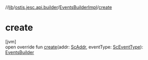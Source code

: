 //[lib](../../../index.md)/[ostis.jesc.api.builder](../index.md)/[EventsBuilderImpl](index.md)/[create](create.md)

# create

[jvm]\
open override fun [create](create.md)(addr: [ScAddr](../../ostis.jesc.client.model.addr/-sc-addr/index.md), eventType: [ScEventType](../../ostis.jesc.client.model.event/-sc-event-type/index.md)): [EventsBuilder](../-events-builder/index.md)
